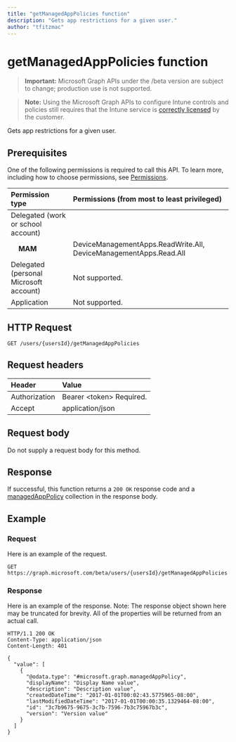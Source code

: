 ```yaml
---
title: "getManagedAppPolicies function"
description: "Gets app restrictions for a given user."
author: "tfitzmac"
---
```


# getManagedAppPolicies function

> **Important:** Microsoft Graph APIs under the /beta version are subject to change; production use is not supported.

> **Note:** Using the Microsoft Graph APIs to configure Intune controls and policies still requires that the Intune service is [correctly licensed](https://go.microsoft.com/fwlink/?linkid=839381) by the customer.

Gets app restrictions for a given user.

## Prerequisites

One of the following permissions is required to call this API. To learn more, including how to choose permissions, see [Permissions](/graph/permissions-reference).

|Permission type|Permissions (from most to least privileged)|
|:---|:---|
|Delegated (work or school account)||
| &nbsp; &nbsp; **MAM** | DeviceManagementApps.ReadWrite.All, DeviceManagementApps.Read.All|
|Delegated (personal Microsoft account)|Not supported.|
|Application|Not supported.|

## HTTP Request

<!-- {
  "blockType": "ignored"
}
-->
``` http
GET /users/{usersId}/getManagedAppPolicies
```

## Request headers

|Header|Value|
|:---|:---|
|Authorization|Bearer &lt;token&gt; Required.|
|Accept|application/json|

## Request body

Do not supply a request body for this method.

## Response

If successful, this function returns a `200 OK` response code and a [managedAppPolicy](../resources/intune-mam-managedapppolicy.md) collection in the response body.

## Example

### Request

Here is an example of the request.

``` http
GET https://graph.microsoft.com/beta/users/{usersId}/getManagedAppPolicies
```

### Response

Here is an example of the response. Note: The response object shown here may be truncated for brevity. All of the properties will be returned from an actual call.

``` http
HTTP/1.1 200 OK
Content-Type: application/json
Content-Length: 401

{
  "value": [
    {
      "@odata.type": "#microsoft.graph.managedAppPolicy",
      "displayName": "Display Name value",
      "description": "Description value",
      "createdDateTime": "2017-01-01T00:02:43.5775965-08:00",
      "lastModifiedDateTime": "2017-01-01T00:00:35.1329464-08:00",
      "id": "3c7b9675-9675-3c7b-7596-7b3c75967b3c",
      "version": "Version value"
    }
  ]
}
```






